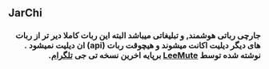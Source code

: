 ## JarChi




<h3><p dir="rtl">جارچی رباتی هوشمند, و تبلیغاتی میباشد البته این ربات کاملا دیر تر از ربات های دیگر  دیلیت اکانت میشوند و هیچوقت ربات (api) ان دیلیت نمیشود .<br>
نوشته شده توسط <a href="https://telegram.me/LeeMute">LeeMute</a> برپایه اخرین نسخه تی جی <a href="https://valtman.name/telegram-cli">تلگرام</a>.



